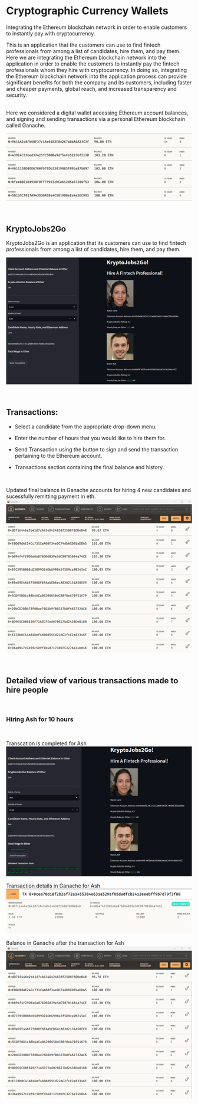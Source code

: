 # Cryptographic Currency Wallets
Integrating the Ethereum blockchain network in order to enable customers to instantly pay with cryptocurrency.

This is an application that the customers can use to find fintech professionals from among a list of candidates, hire them, and pay them. Here we are integrating the Ethereum blockchain network into the application in order to enable the customers to instantly pay the fintech professionals whom they hire with cryptocurrency.
In doing so, integrating the Ethereum blockchain network into the application process can provide significant benefits for both the company and its customers, including faster and cheaper payments, global reach, and increased transparency and security.

<br>
Here we considered a digital wallet accessing Ethereum account balances, and signing and sending transactions via a personal Ethereum blockchain called Ganache.

![A screenshot of the result.](Images/ganache-wallets.png)


<br>


## KryptoJobs2Go

KryptoJobs2Go is an application that its customers can use to find fintech professionals from among a list of candidates, hire them, and pay them.

![A screenshot of the result.](Images/Webpage_01.png)

<br>

## Transactions:

* Select a candidate from the appropriate drop-down menu.

* Enter the number of hours that you would like to hire them for. 

* Send Transaction using the button to sign and send the transaction pertaining to the Ethereum account.

* Transactions section containing the final balance and history.

<br>

Updated final balance in Ganache accounts for hiring 4 new candidates and sucessfully remitting payment in eth.
![A screenshot of the result.](Images/GanacheBalance_End.png)

<br>

## Detailed view of various transactions made to hire people
<br>

### Hiring Ash for 10 hours
<br>

Transcation is completed for Ash
![A screenshot of the result.](Images/Transaction_Complete_Ash.png)

Transaction details in Ganache for Ash
![A screenshot of the result.](Images/Transaction_Details_Ash.png)

Balance in Ganache after the transaction for Ash
![A screenshot of the result.](Images/GanacheBalance_After_Ash.png)


